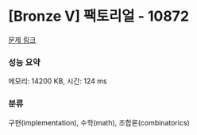 # [Bronze V] 팩토리얼 - 10872 

[문제 링크](https://www.acmicpc.net/problem/10872) 

### 성능 요약

메모리: 14200 KB, 시간: 124 ms

### 분류

구현(implementation), 수학(math), 조합론(combinatorics)


